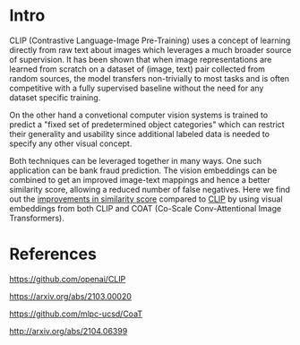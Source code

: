 # Intro
CLIP (Contrastive Language-Image Pre-Training) uses a concept of learning directly from raw text about images which leverages a much broader source of supervision.
It has been shown that when image representations are learned from scratch on a dataset of (image, text) pair collected from random sources, the model transfers non-trivially to most tasks and is often competitive with a fully supervised baseline without the need for any dataset specific training. 

On the other hand a convetional computer vision systems is trained to predict a "fixed set of predetermined object categories" which can restrict their generality and usability since additional labeled data is needed to specify any other visual concept.

Both techniques can be leveraged together in many ways. One such application can be bank fraud prediction. The vision embeddings can be combined to get an improved image-text mappings and hence a better similarity score, allowing a reduced number of false negatives. Here we find out the [improvements in similarity score](/Improvements_using_a_limited_class_model.ipynb) compared to [CLIP](/https://github.com/openai/CLIP/blob/main/notebooks/Interacting_with_CLIP.ipynb) by using visual embeddings from both CLIP and COAT (Co-Scale Conv-Attentional Image Transformers).

# References
https://github.com/openai/CLIP

https://arxiv.org/abs/2103.00020

https://github.com/mlpc-ucsd/CoaT

http://arxiv.org/abs/2104.06399

 
